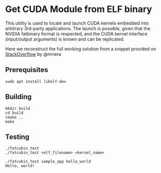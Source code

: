 # Get CUDA Module from ELF binary

This utility is used to locate and launch CUDA kernels embedded into arbitrary 3rd-party applications. The launch is possible, given that the NVIDIA fatbinary format is respected, and the CUDA kernel interface (input/output arguments) is known and can be replicated.

Here we reconstruct the full working solution from a snippet provided on [StackOverflow](https://stackoverflow.com/questions/64815293/using-cumoduleload-to-get-current-module-from-elf-binary-from-argv0) by @mriera

## Prerequisites

```
sudo apt install libelf-dev
```

## Building

```
mkdir build
cd build
cmake ..
make
```

## Testing

```
./fatcubin_test
./fatcubin_test <elf_filename> <kernel_name>

./fatcubin_test sample_app hello_world
Hello, world!
```

